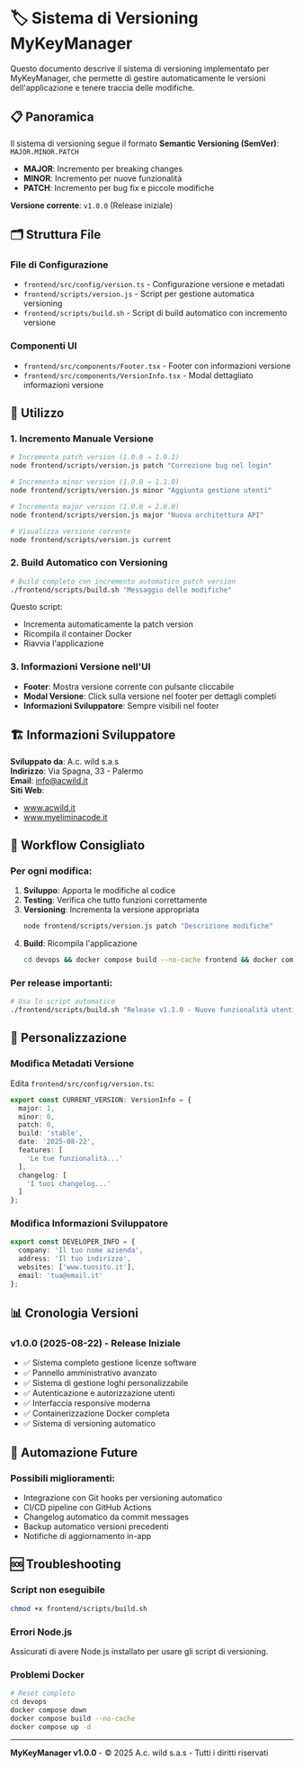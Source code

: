 # 🏷️ Sistema di Versioning MyKeyManager

Questo documento descrive il sistema di versioning implementato per MyKeyManager, che permette di gestire automaticamente le versioni dell'applicazione e tenere traccia delle modifiche.

## 📋 Panoramica

Il sistema di versioning segue il formato **Semantic Versioning (SemVer)**: `MAJOR.MINOR.PATCH`

- **MAJOR**: Incremento per breaking changes
- **MINOR**: Incremento per nuove funzionalità
- **PATCH**: Incremento per bug fix e piccole modifiche

**Versione corrente**: `v1.0.0` (Release iniziale)

## 🗂️ Struttura File

### File di Configurazione
- `frontend/src/config/version.ts` - Configurazione versione e metadati
- `frontend/scripts/version.js` - Script per gestione automatica versioning  
- `frontend/scripts/build.sh` - Script di build automatico con incremento versione

### Componenti UI
- `frontend/src/components/Footer.tsx` - Footer con informazioni versione
- `frontend/src/components/VersionInfo.tsx` - Modal dettagliato informazioni versione

## 🚀 Utilizzo

### 1. Incremento Manuale Versione

```bash
# Incrementa patch version (1.0.0 → 1.0.1)
node frontend/scripts/version.js patch "Correzione bug nel login"

# Incrementa minor version (1.0.0 → 1.1.0) 
node frontend/scripts/version.js minor "Aggiunta gestione utenti"

# Incrementa major version (1.0.0 → 2.0.0)
node frontend/scripts/version.js major "Nuova architettura API"

# Visualizza versione corrente
node frontend/scripts/version.js current
```

### 2. Build Automatico con Versioning

```bash
# Build completo con incremento automatico patch version
./frontend/scripts/build.sh "Messaggio delle modifiche"
```

Questo script:
- Incrementa automaticamente la patch version
- Ricompila il container Docker
- Riavvia l'applicazione

### 3. Informazioni Versione nell'UI

- **Footer**: Mostra versione corrente con pulsante cliccabile
- **Modal Versione**: Click sulla versione nel footer per dettagli completi
- **Informazioni Sviluppatore**: Sempre visibili nel footer

## 🏗️ Informazioni Sviluppatore

**Sviluppato da**: A.c. wild s.a.s  
**Indirizzo**: Via Spagna, 33 - Palermo  
**Email**: info@acwild.it  
**Siti Web**: 
- www.acwild.it
- www.myeliminacode.it

## 📝 Workflow Consigliato

### Per ogni modifica:

1. **Sviluppo**: Apporta le modifiche al codice
2. **Testing**: Verifica che tutto funzioni correttamente  
3. **Versioning**: Incrementa la versione appropriata
   ```bash
   node frontend/scripts/version.js patch "Descrizione modifiche"
   ```
4. **Build**: Ricompila l'applicazione
   ```bash
   cd devops && docker compose build --no-cache frontend && docker compose up -d
   ```

### Per release importanti:

```bash
# Usa lo script automatico
./frontend/scripts/build.sh "Release v1.1.0 - Nuove funzionalità utenti"
```

## 🔧 Personalizzazione

### Modifica Metadati Versione

Edita `frontend/src/config/version.ts`:

```typescript
export const CURRENT_VERSION: VersionInfo = {
  major: 1,
  minor: 0, 
  patch: 0,
  build: 'stable',
  date: '2025-08-22',
  features: [
    'Le tue funzionalità...'
  ],
  changelog: [
    'I tuoi changelog...'
  ]
};
```

### Modifica Informazioni Sviluppatore

```typescript
export const DEVELOPER_INFO = {
  company: 'Il tuo nome azienda',
  address: 'Il tuo indirizzo',
  websites: ['www.tuosito.it'],
  email: 'tua@email.it'
};
```

## 📊 Cronologia Versioni

### v1.0.0 (2025-08-22) - Release Iniziale
- ✅ Sistema completo gestione licenze software
- ✅ Pannello amministrativo avanzato  
- ✅ Sistema di gestione loghi personalizzabile
- ✅ Autenticazione e autorizzazione utenti
- ✅ Interfaccia responsive moderna
- ✅ Containerizzazione Docker completa
- ✅ Sistema di versioning automatico

## 🤖 Automazione Future

### Possibili miglioramenti:
- Integrazione con Git hooks per versioning automatico
- CI/CD pipeline con GitHub Actions
- Changelog automatico da commit messages
- Backup automatico versioni precedenti
- Notifiche di aggiornamento in-app

## 🆘 Troubleshooting

### Script non eseguibile
```bash
chmod +x frontend/scripts/build.sh
```

### Errori Node.js
Assicurati di avere Node.js installato per usare gli script di versioning.

### Problemi Docker
```bash
# Reset completo
cd devops
docker compose down
docker compose build --no-cache
docker compose up -d
```

---

**MyKeyManager v1.0.0** - © 2025 A.c. wild s.a.s - Tutti i diritti riservati
